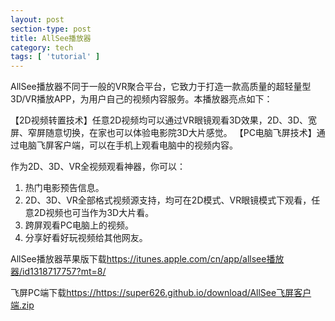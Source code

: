 ```yaml
---
layout: post
section-type: post
title: AllSee播放器
category: tech
tags: [ 'tutorial' ]
---
```


AllSee播放器不同于一般的VR聚合平台，它致力于打造一款高质量的超轻量型3D/VR播放APP，为用户自己的视频内容服务。本播放器亮点如下：

【2D视频转置技术】任意2D视频均可以通过VR眼镜观看3D效果，2D、3D、宽屏、窄屏随意切换，在家也可以体验电影院3D大片感觉。
【PC电脑飞屏技术】通过电脑飞屏客户端，可以在手机上观看电脑中的视频内容。

作为2D、3D、VR全视频观看神器，你可以：

1. 热门电影预告信息。
2. 2D、3D、VR全部格式视频源支持，均可在2D模式、VR眼镜模式下观看，任意2D视频也可当作为3D大片看。
3. 跨屏观看PC电脑上的视频。
4. 分享好看好玩视频给其他网友。

AllSee播放器苹果版下载<https://itunes.apple.com/cn/app/allsee播放器/id1318717757?mt=8/>

飞屏PC端下载<https://https://super626.github.io/download/AllSee飞屏客户端.zip>
